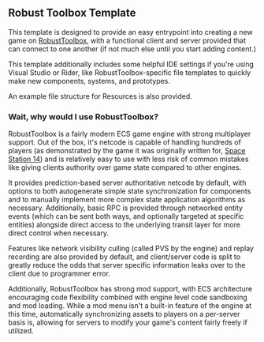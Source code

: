 ## Robust Toolbox Template
This template is designed to provide an easy entrypoint into creating a new game on [RobustToolbox](https://github.com/space-wizards/RobustToolbox), 
with a functional client and server provided that can connect to one another (if not much else until you start adding content.)

This template additionally includes some helpful IDE settings if you're using Visual Studio or Rider, like RobustToolbox-specific file templates to quickly make new components, systems, and prototypes.

An example file structure for Resources is also provided.

### Wait, why would I use RobustToolbox? 
RobustToolbox is a fairly modern ECS game engine with strong multiplayer support. Out of the box, it's netcode is capable of handling hundreds of players (as demonstrated by the game it was originally written for, [Space Station 14](https://spacestation14.io/)) and is relatively easy to use with less risk of common mistakes like giving clients authority over game state compared to other engines.

It provides prediction-based server authoritative netcode by default, with options to both autogenerate simple state synchronization for components and to manually implement more complex state application algorithms as necessary. Additionally, basic RPC is provided through networked entity events (which can be sent both ways, and optionally targeted at specific entities) alongside direct access to the underlying transit layer for more direct control when necessary.

Features like network visibility culling (called PVS by the engine) and replay recording are also provided by default, and client/server code is split to greatly reduce the odds that server specific information leaks over to the client due to programmer error.

Additionally, RobustToolbox has strong mod support, with ECS architecture encouraging code flexibility combined with engine level code sandboxing and mod loading. While a mod menu isn't a built-in feature of the engine at this time, automatically synchronizing assets to players on a per-server basis is, allowing for servers to modify your game's content fairly freely if utilized.